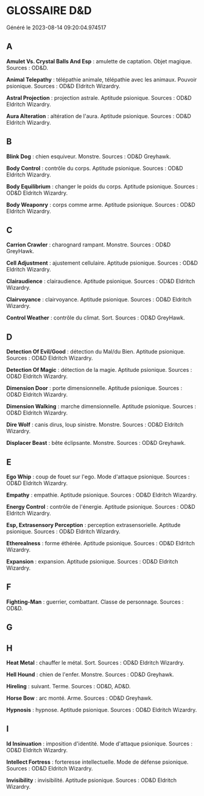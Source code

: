 # GLOSSAIRE D&D

Généré le 2023-08-14 09:20:04.974517

## A

**Amulet Vs. Crystal Balls And Esp** : amulette de captation. Objet magique. Sources : OD&D.

**Animal Telepathy** : télépathie animale, télépathie avec les animaux. Pouvoir psionique. Sources : OD&D Eldritch Wizardry.

**Astral Projection** : projection astrale. Aptitude psionique. Sources : OD&D Eldritch Wizardry.

**Aura Alteration** : altération de l'aura. Aptitude psionique. Sources : OD&D Eldritch Wizardry.

## B

**Blink Dog** : chien esquiveur. Monstre. Sources : OD&D Greyhawk.

**Body Control** : contrôle du corps. Aptitude psionique. Sources : OD&D Eldritch Wizardry.

**Body Equilibrium** : changer le poids du corps. Aptitude psionique. Sources : OD&D Eldritch Wizardry.

**Body Weaponry** : corps comme arme. Aptitude psionique. Sources : OD&D Eldritch Wizardry.

## C

**Carrion Crawler** : charognard rampant. Monstre. Sources : OD&D GreyHawk.

**Cell Adjustment** : ajustement cellulaire. Aptitude psionique. Sources : OD&D Eldritch Wizardry.

**Clairaudience** : clairaudience. Aptitude psionique. Sources : OD&D Eldritch Wizardry.

**Clairvoyance** : clairvoyance. Aptitude psionique. Sources : OD&D Eldritch Wizardry.

**Control Weather** : contrôle du climat. Sort. Sources : OD&D GreyHawk.

## D

**Detection Of Evil/Good** : détection du Mal/du Bien. Aptitude psionique. Sources : OD&D Eldritch Wizardry.

**Detection Of Magic** : détection de la magie. Aptitude psionique. Sources : OD&D Eldritch Wizardry.

**Dimension Door** : porte dimensionnelle. Aptitude psionique. Sources : OD&D Eldritch Wizardry.

**Dimension Walking** : marche dimensionnelle. Aptitude psionique. Sources : OD&D Eldritch Wizardry.

**Dire Wolf** : canis dirus, loup sinistre. Monstre. Sources : OD&D Eldritch Wizardry.

**Displacer Beast** : bête éclipsante. Monstre. Sources : OD&D Greyhawk.

## E

**Ego Whip** : coup de fouet sur l'ego. Mode d'attaque psionique. Sources : OD&D Eldritch Wizardry.

**Empathy** : empathie. Aptitude psionique. Sources : OD&D Eldritch Wizardry.

**Energy Control** : contrôle de l'énergie. Aptitude psionique. Sources : OD&D Eldritch Wizardry.

**Esp, Extrasensory Perception** : perception extrasensorielle. Aptitude psionique. Sources : OD&D Eldritch Wizardry.

**Etherealness** : forme éthérée. Aptitude psionique. Sources : OD&D Eldritch Wizardry.

**Expansion** : expansion. Aptitude psionique. Sources : OD&D Eldritch Wizardry.

## F

**Fighting-Man** : guerrier, combattant. Classe de personnage. Sources : OD&D.

## G

## H

**Heat Metal** : chauffer le métal. Sort. Sources : OD&D Eldritch Wizardry.

**Hell Hound** : chien de l'enfer. Monstre. Sources : OD&D Greyhawk.

**Hireling** : suivant. Terme. Sources : OD&D, AD&D.

**Horse Bow** : arc monté. Arme. Sources : OD&D Greyhawk.

**Hypnosis** : hypnose. Aptitude psionique. Sources : OD&D Eldritch Wizardry.

## I

**Id Insinuation** : imposition d'identité. Mode d'attaque psionique. Sources : OD&D Eldritch Wizardry.

**Intellect Fortress** : forteresse intellectuelle. Mode de défense psionique. Sources : OD&D Eldritch Wizardry.

**Invisibility** : invisibilité. Aptitude psionique. Sources : OD&D Eldritch Wizardry.

